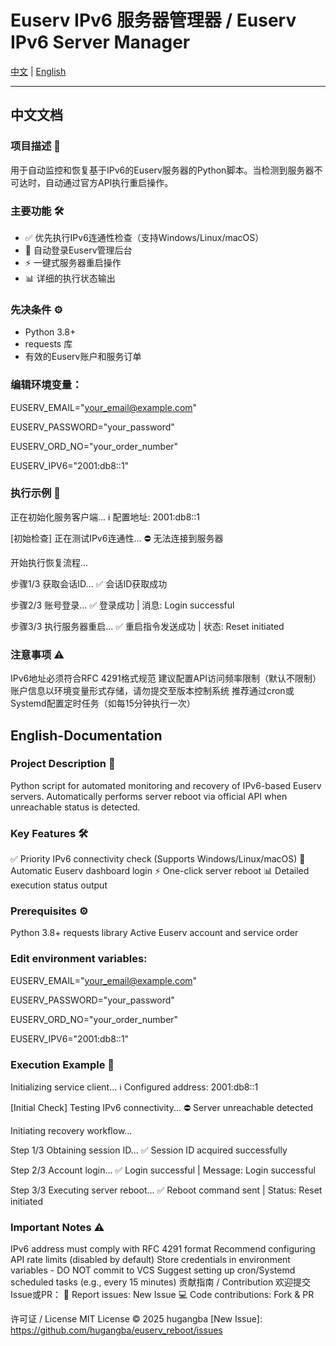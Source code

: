 # Euserv IPv6 服务器管理器 / Euserv IPv6 Server Manager

[中文](#中文文档) | [English](#English-Documentation)

---

## 中文文档

### 项目描述 📌
用于自动监控和恢复基于IPv6的Euserv服务器的Python脚本。当检测到服务器不可达时，自动通过官方API执行重启操作。

### 主要功能 🛠️
- ✅ 优先执行IPv6连通性检查（支持Windows/Linux/macOS）
- 🔄 自动登录Euserv管理后台
- ⚡ 一键式服务器重启操作
- 📊 详细的执行状态输出

### 先决条件 ⚙️
- Python 3.8+
- requests 库
- 有效的Euserv账户和服务订单

### 编辑环境变量：
EUSERV_EMAIL="your_email@example.com"

EUSERV_PASSWORD="your_password"

EUSERV_ORD_NO="your_order_number"

EUSERV_IPV6="2001:db8::1" 

### 执行示例 📝
正在初始化服务客户端...
ℹ️ 配置地址: 2001:db8::1

[初始检查] 正在测试IPv6连通性...
⛔ 无法连接到服务器

开始执行恢复流程...

步骤1/3 获取会话ID...
✅ 会话ID获取成功

步骤2/3 账号登录...
✅ 登录成功 | 消息: Login successful

步骤3/3 执行服务器重启...
✅ 重启指令发送成功 | 状态: Reset initiated

### 注意事项 ⚠️
IPv6地址必须符合RFC 4291格式规范
建议配置API访问频率限制（默认不限制）
账户信息以环境变量形式存储，请勿提交至版本控制系统
推荐通过cron或Systemd配置定时任务（如每15分钟执行一次）

## English-Documentation
### Project Description 📌
Python script for automated monitoring and recovery of IPv6-based Euserv servers. Automatically performs server reboot via official API when unreachable status is detected.

### Key Features 🛠️
✅ Priority IPv6 connectivity check (Supports Windows/Linux/macOS)
🔄 Automatic Euserv dashboard login
⚡ One-click server reboot
📊 Detailed execution status output

### Prerequisites ⚙️
Python 3.8+
requests library
Active Euserv account and service order

### Edit environment variables:
EUSERV_EMAIL="your_email@example.com"

EUSERV_PASSWORD="your_password"

EUSERV_ORD_NO="your_order_number"

EUSERV_IPV6="2001:db8::1"

### Execution Example 📝
Initializing service client...
ℹ️ Configured address: 2001:db8::1

[Initial Check] Testing IPv6 connectivity...
⛔ Server unreachable detected

Initiating recovery workflow...

Step 1/3 Obtaining session ID...
✅ Session ID acquired successfully

Step 2/3 Account login...
✅ Login successful | Message: Login successful

Step 3/3 Executing server reboot...
✅ Reboot command sent | Status: Reset initiated

### Important Notes ⚠️
IPv6 address must comply with RFC 4291 format
Recommend configuring API rate limits (disabled by default)
Store credentials in environment variables - DO NOT commit to VCS
Suggest setting up cron/Systemd scheduled tasks (e.g., every 15 minutes)
贡献指南 / Contribution
欢迎提交Issue或PR：
📮 Report issues: New Issue
💻 Code contributions: Fork & PR

许可证 / License
MIT License © 2025 hugangba
[New Issue]: https://github.com/hugangba/euserv_reboot/issues
